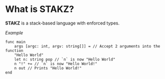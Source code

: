 # What is STAKZ?
**STAKZ** is a stack-based language with enforced types.

*Example*
```stakz
func main
	args [argc: int, argv: string[]] = // Accept 2 arguments into the function 
	"Hello World"
	let n: string pop // `n` is now "Hello World"
	n "!" += // `n` is now "Hello World!"
	n out // Prints "Hello World!"
end
```
